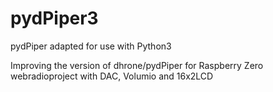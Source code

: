 # pydPiper3
pydPiper adapted for use with Python3

Improving the version of dhrone/pydPiper for Raspberry Zero webradioproject with DAC, Volumio and 16x2LCD


